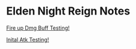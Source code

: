 # Elden Night Reign Notes

[Fire up Dmg Buff Testing!](Page-2-Night.md)

[Inital Atk Testing!](Page-2-Night.md)